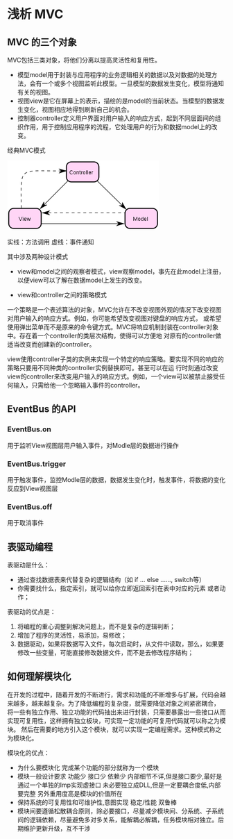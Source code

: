 # 浅析 MVC

## MVC 的三个对象

MVC包括三类对象，将他们分离以提高灵活性和复用性。

* 模型model用于封装与应用程序的业务逻辑相关的数据以及对数据的处理方法，会有一个或多个视图监听此模型。一旦模型的数据发生变化，模型将通知有关的视图。
* 视图view是它在屏幕上的表示，描绘的是model的当前状态。当模型的数据发生变化，视图相应地得到刷新自己的机会。
* 控制器controller定义用户界面对用户输入的响应方式，起到不同层面间的组织作用，用于控制应用程序的流程，它处理用户的行为和数据model上的改变。

经典MVC模式

![MVC Model](./src/images/MVC_model.png)

实线：方法调用 虚线：事件通知

其中涉及两种设计模式

* view和model之间的观察者模式，view观察model，事先在此model上注册，以便view可以了解在数据model上发生的改变。

* view和controller之间的策略模式

一个策略是一个表述算法的对象，MVC允许在不改变视图外观的情况下改变视图对用户输入的响应方式。例如，你可能希望改变视图对键盘的响应方式，
或希望使用弹出菜单而不是原来的命令键方式。MVC将响应机制封装在controller对象中。存在着一个controller的类层次结构，使得可以方便地
对原有的controller做适当改变而创建新的controller。

view使用controller子类的实例来实现一个特定的响应策略。要实现不同的响应的策略只要用不同种类的controller实例替换即可。甚至可以在运
行时刻通过改变view的controller来改变用户输入的响应方式。例如，一个view可以被禁止接受任何输入，只需给他一个忽略输入事件的controller。

## EventBus 的API

### EventBus.on

用于监听View视图层用户输入事件，对Modle层的数据进行操作

### EventBus.trigger

用于触发事件，监控Modle层的数据，数据发生变化时，触发事件，将数据的变化反应到View视图层

### EventBus.off

用于取消事件

## 表驱动编程

表驱动是什么：

* 通过查找数据表来代替复杂的逻辑结构（如 if ... else ......, switch等）
* 你需要找什么，指定索引，就可以给你立即返回索引在表中对应的元素 或者动作；

表驱动的优点是：

1. 将编程的重心调整到解决问题上，而不是复杂的逻辑判断；
2. 增加了程序的灵活性，易添加，易修改；
3. 数据驱动，如果将数据写入文件，每次启动时，从文件中读取，那么，如果要修改一些变量，可能直接修改数据文件，而不是去修改程序结构；

## 如何理解模块化

在开发的过程中，随着开发的不断进行，需求和功能的不断增多与扩展，代码会越来越多，越来越复杂。为了降低编程的复杂度，就需要降低对象之间紧密耦合，
将一些有独立作用、独立功能的代码抽出来进行封装，只需要暴露出一些接口从而实现可复用性，这样拥有独立板块，可实现一定功能的可复用代码就可以称之为模块。
然后在需要的地方引入这个模块，就可以实现一定编程需求。这种模式称之为模块化。

模块化的优点：

* 为什么要模块化 完成某个功能的部分就称为一个模块
* 模块一般设计要求 功能少 接口少 依赖少 内部细节不详,但是接口要少,最好是通过一个单独的Imp实现虚接口 未必要独立成DLL,但是一定要耦合度低,内部要完整 另外重用度高是模块的价值所在
* 保持系统的可复用性和可维护性,意图实现 稳定/性能 双鲁棒
* 模块间要遵循松散耦合原则，除必要接口，尽量减少模块间、分系统、子系统间的逻辑依赖，尽量避免多对多关系，能解耦必解耦，任务模块相对独立。后期维护更新升级，互不干涉
